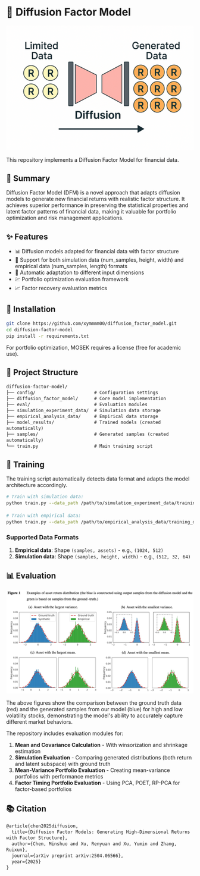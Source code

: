# 🌊 Diffusion Factor Model

<p align="center">
  <img src="assets/demo.png" alt="Diffusion Factor Model Demo" width="700"/>
</p>

This repository implements a Diffusion Factor Model for financial data.

## 📝 Summary

Diffusion Factor Model (DFM) is a novel approach that adapts diffusion models to generate new financial returns with realistic factor structure. It achieves superior performance in preserving the statistical properties and latent factor patterns of financial data, making it valuable for portfolio optimization and risk management applications.

## ✨ Features

- 📊 Diffusion models adapted for financial data with factor structure
- 🔄 Support for both simulation data (num_samples, height, width) and empirical data (num_samples, length) formats
- 📐 Automatic adaptation to different input dimensions
- 💹 Portfolio optimization evaluation framework
- 📈 Factor recovery evaluation metrics

## 🔧 Installation

```bash
git clone https://github.com/xymmmm00/diffusion_factor_model.git
cd diffusion-factor-model
pip install -r requirements.txt
```

For portfolio optimization, MOSEK requires a license (free for academic use).

## 📁 Project Structure

```
diffusion-factor-model/
├── config/                      # Configuration settings
├── diffusion_factor_model/      # Core model implementation
├── eval/                        # Evaluation modules
├── simulation_experiment_data/  # Simulation data storage
├── empirical_analysis_data/     # Empirical data storage
├── model_results/               # Trained models (created automatically)
├── samples/                     # Generated samples (created automatically)
└── train.py                     # Main training script
```

## 🚀 Training

The training script automatically detects data format and adapts the model architecture accordingly.

```bash
# Train with simulation data:
python train.py --data_path /path/to/simulation_experiment_data/training_data_example.npy --seed 42 --gpu 0

# Train with empirical data:
python train.py --data_path /path/to/empirical_analysis_data/training_data_example.npy --seed 42 --gpu 0
```

### Supported Data Formats

1. **Empirical data**: Shape `(samples, assets)` - e.g., `(1024, 512)` 
2. **Simulation data**: Shape `(samples, height, width)` - e.g., `(512, 32, 64)`

## 📊 Evaluation

<p align="center">
  <img src="assets/distribution_example.png">
</p>

The above figures show the comparison between the ground truth data (red) and the generated samples from our model (blue) for high and low volatility stocks, demonstrating the model's ability to accurately capture different market behaviors.

The repository includes evaluation modules for:

1. **Mean and Covariance Calculation** - With winsorization and shrinkage estimation
2. **Simulation Evaluation** - Comparing generated distributions (both return and latent subspace) with ground truth
3. **Mean-Variance Portfolio Evaluation** - Creating mean-variance portfolios with performance metrics
4. **Factor Timing Portfolio Evaluation** - Using PCA, POET, RP-PCA for factor-based portfolios

## 📚 Citation

```
@article{chen2025diffusion,
  title={Diffusion Factor Models: Generating High-Dimensional Returns with Factor Structure},
  author={Chen, Minshuo and Xu, Renyuan and Xu, Yumin and Zhang, Ruixun},
  journal={arXiv preprint arXiv:2504.06566},
  year={2025}
}
```
